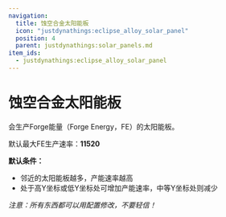 ```yaml
---
navigation:
  title: 蚀空合金太阳能板
  icon: "justdynathings:eclipse_alloy_solar_panel"
  position: 4
  parent: justdynathings:solar_panels.md
item_ids:
  - justdynathings:eclipse_alloy_solar_panel
---
```


# 蚀空合金太阳能板

会生产Forge能量（Forge Energy，FE）的太阳能板。

默认最大FE生产速率：**11520**

**默认条件：**

- 邻近的太阳能板越多，产能速率越高
- 处于高Y坐标或低Y坐标处可增加产能速率，中等Y坐标处则减少

<BlockImage id="justdynathings:eclipse_alloy_solar_panel" scale="4.0"/>

<Recipe id="justdynathings:eclipse_alloy_solar_panel" />

*注意：所有东西都可以用配置修改，不要轻信！*
